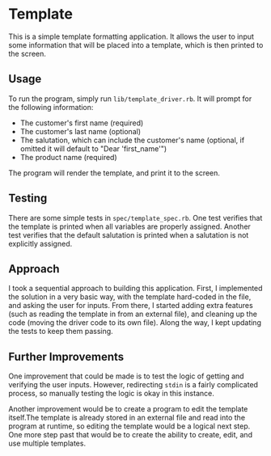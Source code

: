 # Template

This is a simple template formatting application. It allows the user to input some information that will be placed into a template, which is then printed to the screen.

## Usage

To run the program, simply run `lib/template_driver.rb`. It will prompt for the following information:
- The customer's first name (required)
- The customer's last name (optional)
- The salutation, which can include the customer's name (optional, if omitted it will default to "Dear 'first_name'")
- The product name (required)

The program will render the template, and print it to the screen.

## Testing

There are some simple tests in `spec/template_spec.rb`. One test verifies that the template is printed when all variables are properly assigned. Another test verifies that the default salutation is printed when a salutation is not explicitly assigned.

## Approach

I took a sequential approach to building this application. First, I implemented the solution in a very basic way, with the template hard-coded in the file, and asking the user for inputs. From there, I started adding extra features (such as reading the template in from an external file), and cleaning up the code (moving the driver code to its own file). Along the way, I kept updating the tests to keep them passing.

## Further Improvements

One improvement that could be made is to test the logic of getting and verifying the user inputs. However, redirecting `stdin` is a fairly complicated process, so manually testing the logic is okay in this instance.

Another improvement would be to create a program to edit the template itself.The template is already stored in an external file and read into the program at runtime, so editing the template would be a logical next step. One more step past that would be to create the ability to create, edit, and use multiple templates.
